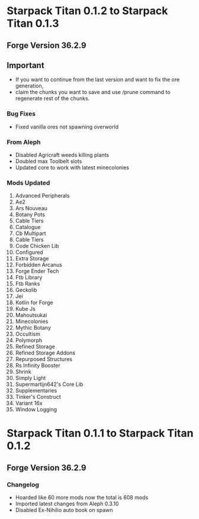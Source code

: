 # Starpack Titan 0.1.2 to Starpack Titan 0.1.3
## Forge Version 36.2.9

## Important
- If you want to continue from the last version and want to fix the ore generation,
- claim the chunks you want to save and use /prune command to regenerate rest of the chunks.

### Bug Fixes
- Fixed vanilla ores not spawning overworld

### From Aleph
- Disabled Agricraft weeds killing plants
- Doubled max Toolbelt slots
- Updated core to work with latest minecolonies

### Mods Updated
1. Advanced Peripherals
2. Ae2
3. Ars Nouveau
4. Botany Pots
5. Cable Tiers
6. Catalogue
7. Cb Multipart
8. Cable Tiers
9. Code Chicken Lib
10. Configured
11. Extra Storage
12. Forbidden Arcanus
13. Forge Ender Tech
14. Ftb Library
15. Ftb Ranks
16. Geckolib
17. Jei
18. Kotlin for Forge
19. Kube Js
20. Mahoutsukai
21. Minecolonies
22. Mythic Botany
23. Occultism
24. Polymorph
25. Refined Storage
26. Refined Storage Addons
27. Repurposed Structures
28. Rs Infinity Booster
29. Shrink
30. Simply Light
31. Supermartijn642's Core Lib
32. Supplementaries
33. Tinker's Construct
34. Variant 16x
35. Window Logging

# Starpack Titan 0.1.1 to Starpack Titan 0.1.2
## Forge Version 36.2.9

### Changelog
- Hoarded like 60 more mods now the total is 608 mods
- Imported latest changes from Aleph 0.3.10
- Disabled Ex-Nihilio auto book on spawn